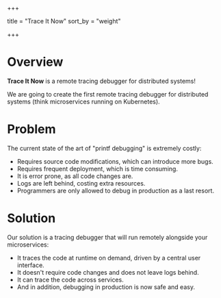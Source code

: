 +++

title = "Trace It Now"
sort_by = "weight"

+++

# Overview

**Trace It Now** is a remote tracing debugger for distributed systems!

We are going to create the first remote tracing debugger for distributed
systems (think microservices running on Kubernetes).

# Problem

The current state of the art of "printf debugging" is extremely costly:
 - Requires source code modifications, which can introduce more bugs.
 - Requires frequent deployment, which is time consuming.
 - It is error prone, as all code changes are.
 - Logs are left behind, costing extra resources.
 - Programmers are only allowed to debug in production as a last resort.

# Solution

Our solution is a tracing debugger that will run remotely alongside your microservices: 
 - It traces the code at runtime on demand, driven by a central user interface.
 - It doesn't require code changes and does not leave logs behind.
 - It can trace the code across services.
 - And in addition, debugging in production is now safe and easy.
